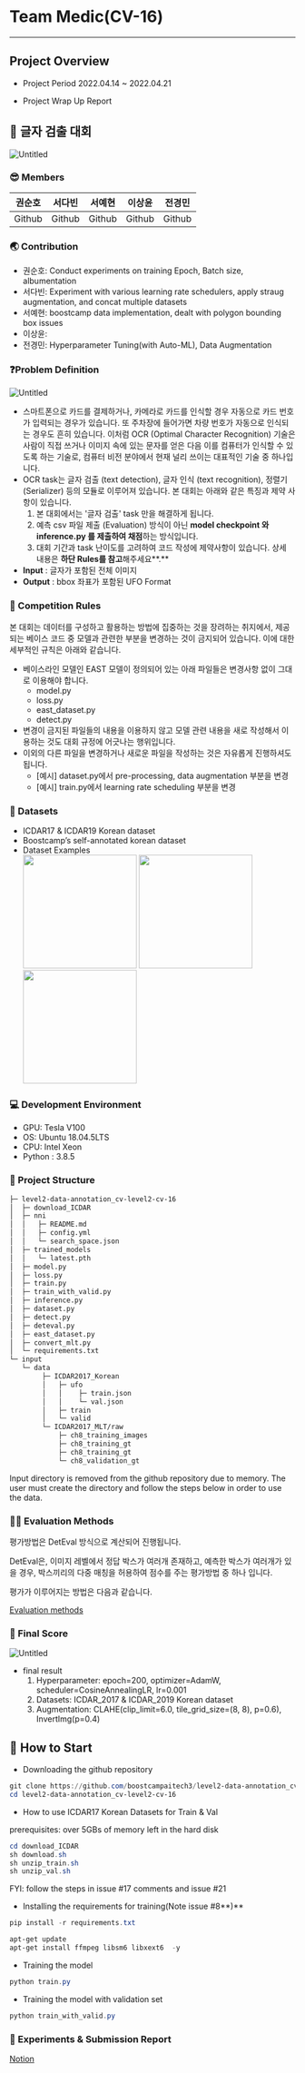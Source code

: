 # Team Medic(CV-16)

---

## Project Overview

- Project Period
2022.04.14 ~ 2022.04.21
- Project Wrap Up Report
    
    []()
      

## 🔎 **글자 검출 대회**

![Untitled](https://github.com/boostcampaitech3/level2-data-annotation_cv-level2-cv-16/blob/main/src/Competition%20Title%20Heading.png)  

### 😎 Members

| 권순호 | 서다빈 | 서예현 | 이상윤 | 전경민 |
| --- | --- | --- | --- | --- |
| Github | Github | Github | Github | Github |  

### 🌏 Contribution

- 권순호: Conduct experiments on training Epoch, Batch size, albumentation
- 서다빈: Experiment with various learning rate schedulers, apply straug augmentation, and concat multiple datasets
- 서예현: boostcamp data implementation, dealt with polygon bounding box issues
- 이상윤:
- 전경민: Hyperparameter Tuning(with Auto-ML), Data Augmentation  

### **❓Problem Definition**

![Untitled](https://github.com/boostcampaitech3/level2-data-annotation_cv-level2-cv-16/blob/main/src/Problem%20Definition.png)

- 스마트폰으로 카드를 결제하거나, 카메라로 카드를 인식할 경우 자동으로 카드 번호가 입력되는 경우가 있습니다. 또 주차장에 들어가면 차량 번호가 자동으로 인식되는 경우도 흔히 있습니다. 이처럼 OCR (Optimal Character Recognition) 기술은 사람이 직접 쓰거나 이미지 속에 있는 문자를 얻은 다음 이를 컴퓨터가 인식할 수 있도록 하는 기술로, 컴퓨터 비전 분야에서 현재 널리 쓰이는 대표적인 기술 중 하나입니다.
- OCR task는 글자 검출 (text detection), 글자 인식 (text recognition), 정렬기 (Serializer) 등의 모듈로 이루어져 있습니다. 본 대회는 아래와 같은 특징과 제약 사항이 있습니다.
    1. 본 대회에서는 '글자 검출' task 만을 해결하게 됩니다.
    2. 예측 csv 파일 제출 (Evaluation) 방식이 아닌 **model checkpoint 와 inference.py 를 제출하여 채점**하는 방식입니다.
    3. 대회 기간과 task 난이도를 고려하여 코드 작성에 제약사항이 있습니다. 상세 내용은 **하단 Rules를 참고**해주세요**.**
- **Input** : 글자가 포함된 전체 이미지
- **Output** : bbox 좌표가 포함된 UFO Format  

### 🚨 Competition Rules

본 대회는 데이터를 구성하고 활용하는 방법에 집중하는 것을 장려하는 취지에서, 제공되는 베이스 코드 중 모델과 관련한 부분을 변경하는 것이 금지되어 있습니다. 이에 대한 세부적인 규칙은 아래와 같습니다.

- 베이스라인 모델인 EAST 모델이 정의되어 있는 아래 파일들은 변경사항 없이 그대로 이용해야 합니다.
    - model.py
    - loss.py
    - east_dataset.py
    - detect.py
- 변경이 금지된 파일들의 내용을 이용하지 않고 모델 관련 내용을 새로 작성해서 이용하는 것도 대회 규정에 어긋나는 행위입니다.
- 이외의 다른 파일을 변경하거나 새로운 파일을 작성하는 것은 자유롭게 진행하셔도 됩니다.
    - [예시] dataset.py에서 pre-processing, data augmentation 부분을 변경
    - [예시] train.py에서 learning rate scheduling 부분을 변경  

### 💾 Datasets

- ICDAR17 & ICDAR19 Korean dataset
- Boostcamp’s self-annotated korean dataset
- Dataset Examples   
 <img src="https://github.com/boostcampaitech3/level2-data-annotation_cv-level2-cv-16/blob/main/src/img_4002.jpg" height="200"/> <img src="https://github.com/boostcampaitech3/level2-data-annotation_cv-level2-cv-16/blob/main/src/img_4351.jpg" height="200"/> <img src="https://github.com/boostcampaitech3/level2-data-annotation_cv-level2-cv-16/blob/main/src/img_1135.jpg" height="200"/>   

### 💻 **Development Environment**

- GPU: Tesla V100
- OS: Ubuntu 18.04.5LTS
- CPU: Intel Xeon
- Python : 3.8.5  

### 📁 Project Structure

```markdown
├─ level2-data-annotation_cv-level2-cv-16
│  ├─ download_ICDAR
│  ├─ nni
│  │   ├─ README.md
│  │   ├─ config.yml
│  │   └─ search_space.json
│  ├─ trained_models
│  │   └─ latest.pth
│  ├─ model.py
│  ├─ loss.py
│  ├─ train.py
│  ├─ train_with_valid.py
│  ├─ inference.py
│  ├─ dataset.py
│  ├─ detect.py
│  ├─ deteval.py
│  ├─ east_dataset.py
│  ├─ convert_mlt.py
│  └─ requirements.txt
└─ input
   └─ data
        ├─ ICDAR2017_Korean
        │   ├─ ufo
        │   │    ├─ train.json
        │   │    └─ val.json
        │   ├─ train
        │   └─ valid
        └─ ICDAR2017_MLT/raw
            ├─ ch8_training_images
            ├─ ch8_training_gt
            ├─ ch8_training_gt
            └─ ch8_validation_gt
```

Input directory is removed from the github repository due to memory. The user must create the directory and follow the steps below in order to use the data.

### 👨‍🏫 Evaluation Methods

평가방법은 DetEval 방식으로 계산되어 진행됩니다.

DetEval은, 이미지 레벨에서 정답 박스가 여러개 존재하고, 예측한 박스가 여러개가 있을 경우, 박스끼리의 다중 매칭을 허용하여 점수를 주는 평가방법 중 하나 입니다.

평가가 이루어지는 방법은 다음과 같습니다.

[Evaluation methods](https://www.notion.so/Evaluation-methods-700f3a9352574fed8663de74a8f2d5b3)  

### 💯 Final Score

![Untitled](https://github.com/boostcampaitech3/level2-data-annotation_cv-level2-cv-16/blob/main/src/Final%20Score.png)

- final result
    1. Hyperparameter: epoch=200, optimizer=AdamW, scheduler=CosineAnnealingLR, lr=0.001
    2. Datasets: ICDAR_2017 & ICDAR_2019 Korean dataset
    3. Augmentation: CLAHE(clip_limit=6.0, tile_grid_size=(8, 8), p=0.6), InvertImg(p=0.4)  

## 👀 How to Start

- Downloading the github repository

```powershell
git clone https://github.com/boostcampaitech3/level2-data-annotation_cv-level2-cv-16.git
cd level2-data-annotation_cv-level2-cv-16
```

- How to use ICDAR17 Korean Datasets for Train & Val

prerequisites: over 5GBs of memory left in the hard disk

```powershell
cd download_ICDAR
sh download.sh
sh unzip_train.sh
sh unzip_val.sh
```

FYI: follow the steps in issue #17 comments and issue #21 

- Installing the requirements for training(Note issue #8**)**

```powershell
pip install -r requirements.txt

apt-get update
apt-get install ffmpeg libsm6 libxext6  -y
```

- Training the model

```powershell
python train.py
```

- Training the model with validation set

```powershell
python train_with_valid.py
```
  
### 📄 Experiments & Submission Report

[Notion](https://www.notion.so/W13-14-Data-Annotation-Project-Team-Medic-e18cd7ceb89a4923a4d471c327cdbc21)
